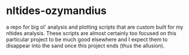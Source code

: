 # nltides-ozymandius

a repo for big ol' analysis and plotting scripts that are custom built for my nltides analysis.
These scripts are almost certainly too focused on this particular project to be much good elsewhere and I expect them to disappear into the sand once this project ends (thus the allusion).

